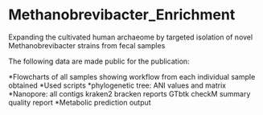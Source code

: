 # Methanobrevibacter_Enrichment
Expanding the cultivated human archaeome by targeted isolation of novel Methanobrevibacter strains from fecal samples 

The following data are made public for the publication:

*Flowcharts of all samples showing workflow from each individual sample obtained
*Used scripts
*phylogenetic tree: ANI values and matrix 
*Nanopore: 
  all contigs 
    kraken2 bracken reports 
    GTbtk checkM summary
    quality report
*Metabolic prediction output
